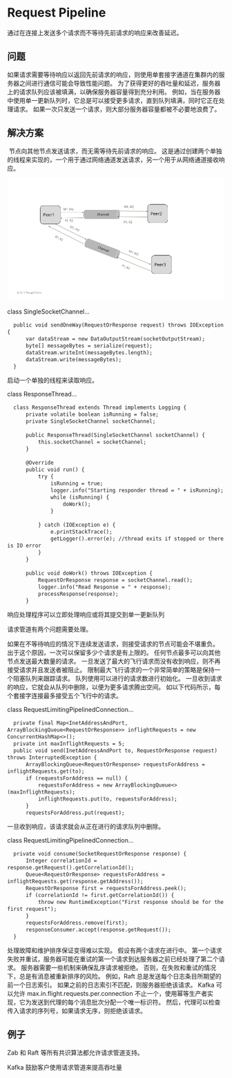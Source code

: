 # Request Pipeline

通过在连接上发送多个请求而不等待先前请求的响应来改善延迟。



## 问题

​		如果请求需要等待响应以返回先前请求的响应，则使用单套接字通道在集群内的服务器之间进行通信可能会导致性能问题。 为了获得更好的吞吐量和延迟，服务器上的请求队列应该被填满，以确保服务器容量得到充分利用。 例如，当在服务器中使用单一更新队列时，它总是可以接受更多请求，直到队列填满，同时它正在处理请求。 如果一次只发送一个请求，则大部分服务器容量都被不必要地浪费了。



## 解决方案

​		节点向其他节点发送请求，而无需等待先前请求的响应。 这是通过创建两个单独的线程来实现的，一个用于通过网络通道发送请求，另一个用于从网络通道接收响应。

![img](.\images\single-socket-channel.png)

class SingleSocketChannel…

```
  public void sendOneWay(RequestOrResponse request) throws IOException {
      var dataStream = new DataOutputStream(socketOutputStream);
      byte[] messageBytes = serialize(request);
      dataStream.writeInt(messageBytes.length);
      dataStream.write(messageBytes);
  }
```

启动一个单独的线程来读取响应。

class ResponseThread…

```
  class ResponseThread extends Thread implements Logging {
      private volatile boolean isRunning = false;
      private SingleSocketChannel socketChannel;

      public ResponseThread(SingleSocketChannel socketChannel) {
          this.socketChannel = socketChannel;
      }

      @Override
      public void run() {
          try {
              isRunning = true;
              logger.info("Starting responder thread = " + isRunning);
              while (isRunning) {
                  doWork();
              }

          } catch (IOException e) {
              e.printStackTrace();
              getLogger().error(e); //thread exits if stopped or there is IO error
          }
      }

      public void doWork() throws IOException {
          RequestOrResponse response = socketChannel.read();
          logger.info("Read Response = " + response);
          processResponse(response);
      }
```

响应处理程序可以立即处理响应或将其提交到单一更新队列

请求管道有两个问题需要处理。

如果在不等待响应的情况下连续发送请求，则接受请求的节点可能会不堪重负。 出于这个原因，一次可以保留多少个请求是有上限的。 任何节点最多可以向其他节点发送最大数量的请求。 一旦发送了最大的飞行请求而没有收到响应，则不再接受请求并且发送者被阻止。 限制最大飞行请求的一个非常简单的策略是保持一个阻塞队列来跟踪请求。 队列使用可以进行的请求数进行初始化。 一旦收到请求的响应，它就会从队列中删除，以便为更多请求腾出空间。 如以下代码所示，每个套接字连接最多接受五个飞行中的请求。

class RequestLimitingPipelinedConnection…

```
  private final Map<InetAddressAndPort, ArrayBlockingQueue<RequestOrResponse>> inflightRequests = new ConcurrentHashMap<>();
  private int maxInflightRequests = 5;
  public void send(InetAddressAndPort to, RequestOrResponse request) throws InterruptedException {
      ArrayBlockingQueue<RequestOrResponse> requestsForAddress = inflightRequests.get(to);
      if (requestsForAddress == null) {
          requestsForAddress = new ArrayBlockingQueue<>(maxInflightRequests);
          inflightRequests.put(to, requestsForAddress);
      }
      requestsForAddress.put(request);
```

一旦收到响应，该请求就会从正在进行的请求队列中删除。

class RequestLimitingPipelinedConnection…

```
  private void consume(SocketRequestOrResponse response) {
      Integer correlationId = response.getRequest().getCorrelationId();
      Queue<RequestOrResponse> requestsForAddress = inflightRequests.get(response.getAddress());
      RequestOrResponse first = requestsForAddress.peek();
      if (correlationId != first.getCorrelationId()) {
          throw new RuntimeException("First response should be for the first request");
      }
      requestsForAddress.remove(first);
      responseConsumer.accept(response.getRequest());
  }
```

处理故障和维护排序保证变得难以实现。 假设有两个请求在进行中。 第一个请求失败并重试，服务器可能在重试的第一个请求到达服务器之前已经处理了第二个请求。 服务器需要一些机制来确保乱序请求被拒绝。 否则，在失败和重试的情况下，总是有消息被重新排序的风险。 例如，Raft 总是发送每个日志条目所期望的前一个日志索引。 如果之前的日志索引不匹配，则服务器拒绝该请求。 Kafka 可以允许 max.in.flight.requests.per.connection 不止一个，使用幂等生产者实现，它为发送到代理的每个消息批次分配一个唯一标识符。 然后，代理可以检查传入请求的序列号，如果请求无序，则拒绝该请求。

## 例子

Zab 和 Raft 等所有共识算法都允许请求管道支持。

Kafka 鼓励客户使用请求管道来提高吞吐量